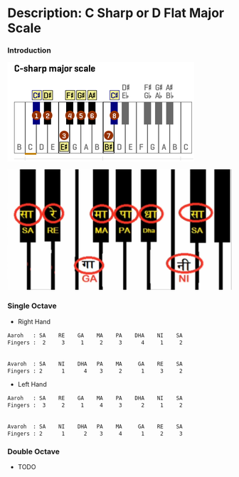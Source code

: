 # Description: C Sharp or D Flat Major Scale

### Introduction
![](images/major-scale-03-c-sharp-major-scale.png)

![](images/major-scale-03-c-sharp-major-scale-indian.png)

### Single Octave
* Right Hand
```
Aaroh   : SA    RE    GA    MA    PA    DHA    NI    SA
Fingers :  2     3     1     2     3      4     1     2


Avaroh  : SA    NI    DHA   PA    MA     GA    RE    SA
Fingers : 2      1      4    3     2      1     3     2
```
* Left Hand
```
Aaroh   : SA    RE    GA    MA    PA    DHA    NI    SA
Fingers :  3     2     1     4     3      2     1     2


Avaroh  : SA    NI    DHA   PA    MA     GA    RE    SA
Fingers : 2      1      2    3     4      1     2     3
```

### Double Octave
* TODO
